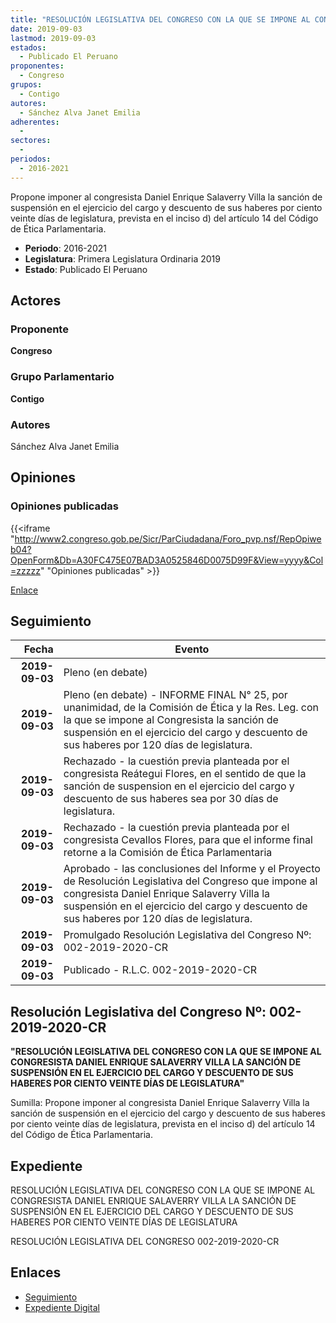 ```yaml
---
title: "RESOLUCIÓN LEGISLATIVA DEL CONGRESO CON LA QUE SE IMPONE AL CONGRESISTA DANIEL ENRIQUE SALAVERRY VILLA LA SANCIÓN DE SUSPENSIÓN EN EL EJERCICIO DEL CARGO Y DESCUENTO DE SUS HABERES POR CIENTO VEINTE DÍAS DE LEGISLATURA"
date: 2019-09-03
lastmod: 2019-09-03
estados: 
  - Publicado El Peruano
proponentes: 
  - Congreso
grupos: 
  - Contigo
autores: 
  - Sánchez Alva Janet Emilia
adherentes: 
  - 
sectores: 
  - 
periodos: 
  - 2016-2021
---
```


Propone imponer al congresista Daniel Enrique Salaverry Villa la sanción de suspensión en el ejercicio del cargo y descuento de sus haberes por ciento veinte días de legislatura, prevista en el inciso d) del artículo 14 del Código de Ética Parlamentaria.

- **Periodo**: 2016-2021
- **Legislatura**: Primera Legislatura Ordinaria 2019
- **Estado**: Publicado El Peruano

## Actores

### Proponente

**Congreso**

### Grupo Parlamentario

**Contigo**

### Autores

Sánchez Alva Janet Emilia


## Opiniones

### Opiniones publicadas

{{<iframe "http://www2.congreso.gob.pe/Sicr/ParCiudadana/Foro_pvp.nsf/RepOpiweb04?OpenForm&Db=A30FC475E07BAD3A0525846D0075D99F&View=yyyy&Col=zzzzz" "Opiniones publicadas" >}}

[Enlace](http://www2.congreso.gob.pe/Sicr/ParCiudadana/Foro_pvp.nsf/RepOpiweb04?OpenForm&Db=A30FC475E07BAD3A0525846D0075D99F&View=yyyy&Col=zzzzz)

## Seguimiento

| Fecha | Evento |
|------:|--------|
| **2019-09-03** | Pleno (en debate)|
| **2019-09-03** | Pleno (en debate) - INFORME FINAL N° 25, por unanimidad, de la Comisión de Ética y la Res. Leg. con la que se impone al Congresista la sanción de suspensión en el ejercicio del cargo y descuento de sus haberes por 120 días de legislatura.|
| **2019-09-03** | Rechazado - la cuestión previa planteada por el congresista Reátegui Flores, en el sentido de que la sanción de suspension en el ejercicio del cargo y descuento de sus haberes sea por 30 días de legislatura.|
| **2019-09-03** | Rechazado - la cuestión previa planteada por el congresista Cevallos Flores, para que el informe final retorne a la Comisión de Ética Parlamentaria|
| **2019-09-03** | Aprobado - las conclusiones del Informe y el Proyecto de Resolución Legislativa del Congreso que impone al congresista Daniel Enrique Salaverry Villa la suspensión en el ejercicio del cargo y descuento de sus haberes por 120 días de legislatura.|
| **2019-09-03** | Promulgado Resolución Legislativa del Congreso Nº: 002-2019-2020-CR|
| **2019-09-03** | Publicado - R.L.C. 002-2019-2020-CR|

## Resolución Legislativa del Congreso Nº: 002-2019-2020-CR

**"RESOLUCIÓN LEGISLATIVA DEL CONGRESO CON LA QUE SE IMPONE AL CONGRESISTA DANIEL ENRIQUE SALAVERRY VILLA LA SANCIÓN DE SUSPENSIÓN EN EL EJERCICIO DEL CARGO Y DESCUENTO DE SUS HABERES POR CIENTO VEINTE DÍAS DE LEGISLATURA"**

Sumilla: Propone imponer al congresista Daniel Enrique Salaverry Villa la sanción de suspensión en el ejercicio del cargo y descuento de sus haberes por ciento veinte días de legislatura, prevista en el inciso d) del artículo 14 del Código de Ética Parlamentaria.


## Expediente

RESOLUCIÓN LEGISLATIVA DEL CONGRESO CON LA QUE SE IMPONE AL CONGRESISTA DANIEL ENRIQUE SALAVERRY VILLA LA SANCIÓN DE SUSPENSIÓN EN EL EJERCICIO DEL CARGO Y DESCUENTO DE SUS HABERES POR CIENTO VEINTE DÍAS DE LEGISLATURA

RESOLUCIÓN LEGISLATIVA DEL CONGRESO 002-2019-2020-CR


## Enlaces 

- [Seguimiento](http://www2.congreso.gob.pe/Sicr/TraDocEstProc/CLProLey2016.nsf/f7fff46988ca05b1052578e100829cc7/97c1807073f6d83e0525846b0007401e?OpenDocument)
- [Expediente Digital](http://www2.congreso.gob.pe/Sicr/TraDocEstProc/CLProLey2016.nsf/f7fff46988ca05b1052578e100829cc7/97c1807073f6d83e0525846b0007401e?OpenDocument&Click=05257FB7005EB655.eb71d0cf91d8294e05256cdf006b5706/$Body/0.1C6C)

